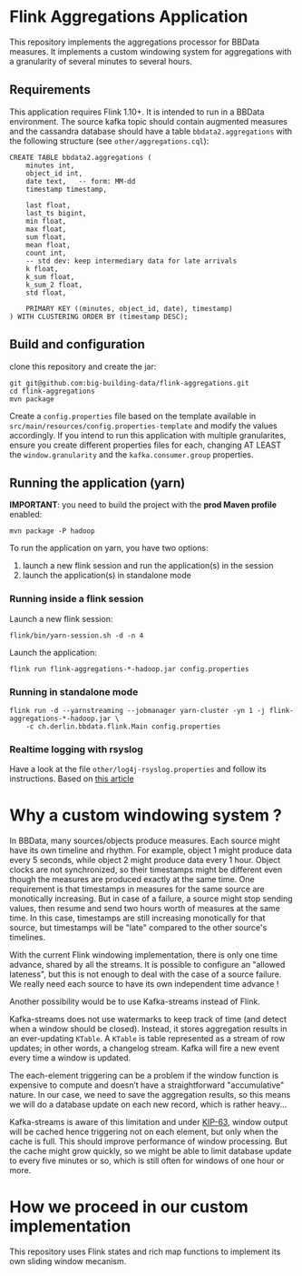# Flink Aggregations Application

This repository implements the aggregations processor for BBData measures. It implements a custom windowing system for aggregations with a granularity of several minutes to several hours.

## Requirements

This application requires Flink 1.10+. It is intended to run in a BBData environment. The source kafka topic should
contain augmented measures and the cassandra database should have a table `bbdata2.aggregations` with the following
structure (see `other/aggregations.cql`):

    CREATE TABLE bbdata2.aggregations (
        minutes int,
        object_id int,
        date text,   -- form: MM-dd
        timestamp timestamp,

        last float,
        last_ts bigint,
        min float,
        max float,
        sum float,
        mean float,
        count int,
        -- std dev: keep intermediary data for late arrivals
        k float,
        k_sum float,
        k_sum_2 float,
        std float,

        PRIMARY KEY ((minutes, object_id, date), timestamp)
    ) WITH CLUSTERING ORDER BY (timestamp DESC);


## Build and configuration

clone this repository and create the jar:

    git git@github.com:big-building-data/flink-aggregations.git
    cd flink-aggregations
    mvn package

Create a `config.properties` file based on the template available in `src/main/resources/config.properties-template` and
modify the values accordingly. If you intend to run this application with multiple granularites, ensure you create
different properties files for each, changing AT LEAST the `window.granularity` and the `kafka.consumer.group` properties.


## Running the application (yarn)

**IMPORTANT**: you need to build the project with the **prod Maven profile** enabled:

    mvn package -P hadoop

To run the application on yarn, you have two options:

1. launch a new flink session and run the application(s) in the session
2. launch the application(s) in standalone mode


### Running inside a flink session

Launch a new flink session:

    flink/bin/yarn-session.sh -d -n 4

Launch the application:

    flink run flink-aggregations-*-hadoop.jar config.properties


### Running in standalone mode

    flink run -d --yarnstreaming --jobmanager yarn-cluster -yn 1 -j flink-aggregations-*-hadoop.jar \
        -c ch.derlin.bbdata.flink.Main config.properties

### Realtime logging with rsyslog

Have a look at the file `other/log4j-rsyslog.properties` and follow its instructions.
Based on [this article](https://riptutorial.com/apache-flink/example/29956/flink-on-yarn-workaround--get-logs-in-real-time-with-rsyslog)


# Why a custom windowing system ?

In BBData, many sources/objects produce measures. Each source might have its own timeline and rhythm. For example,
object 1 might produce data every 5 seconds, while object 2 might produce data every 1 hour. Object clocks
are not synchronized, so their timestamps might be different even though the measures are produced exactly at the same
time. One requirement is that timestamps in measures for the same source are monotically increasing. But in case of a
failure, a source might stop sending values, then resume and send two hours worth of measures at the same time. In this
case, timestamps are still increasing monotically for that source, but timestamps will be "late" compared to the
other source's timelines.


With the current Flink windowing implementation, there is only one time advance, shared by all the streams. It is possible
to configure an "allowed lateness", but this is not enough to deal with the case of a source failure. We really need
 each source to have its own independent time advance !

 Another possibility would be to use Kafka-streams instead of Flink.

 Kafka-streams does not use watermarks to keep track of time (and detect when a window should be closed). Instead, it
 stores aggregation results in an ever-updating `KTable`. A `KTable` is table represented as a stream of row updates;
 in other words, a changelog stream. Kafka will fire a new event every time a window is updated.

 The each-element triggering can be a problem if the window function is expensive to compute and
 doesn’t have a straightforward "accumulative" nature. In our case, we need to save the aggregation results, so this
 means we will do a database update on each new record, which is rather heavy...

Kafka-streams is aware of this limitation and under [KIP-63](https://cwiki.apache.org/confluence/display/KAFKA/KIP-63%3A+Unify+store+and+downstream+caching+in+streams),
window output will be cached hence triggering not on each element, but only when the cache is full.
This should improve performance of window processing. But the cache might grow quickly, so we might be able to limit
database update to every five minutes or so, which is still often for windows of one hour or more.

# How we proceed in our custom implementation

This repository uses Flink states and rich map functions to implement its own sliding window mecanism.